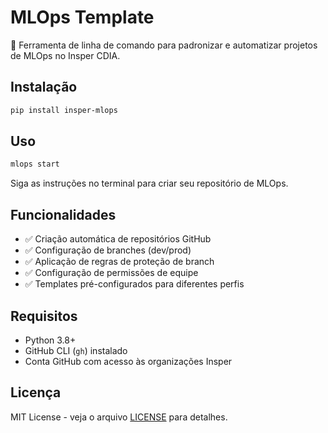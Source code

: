 # MLOps Template

🚀 Ferramenta de linha de comando para padronizar e automatizar projetos de MLOps no Insper CDIA.

## Instalação

```bash
pip install insper-mlops
```

## Uso

```bash
mlops start
```

Siga as instruções no terminal para criar seu repositório de MLOps.

## Funcionalidades

- ✅ Criação automática de repositórios GitHub
- ✅ Configuração de branches (dev/prod)
- ✅ Aplicação de regras de proteção de branch
- ✅ Configuração de permissões de equipe
- ✅ Templates pré-configurados para diferentes perfis

## Requisitos

- Python 3.8+
- GitHub CLI (`gh`) instalado
- Conta GitHub com acesso às organizações Insper

## Licença

MIT License - veja o arquivo [LICENSE](LICENSE) para detalhes.
